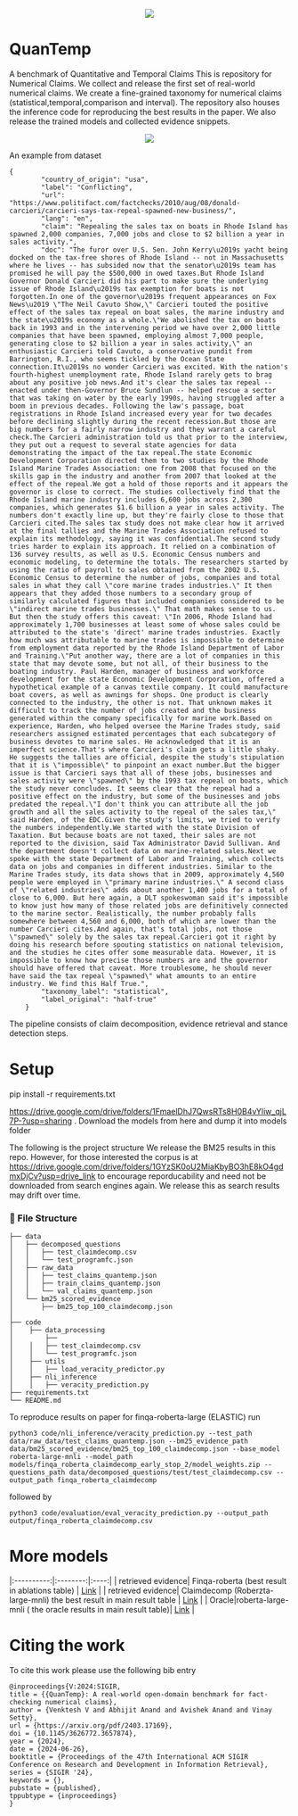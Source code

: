 
<p align="center">
  <img src="quantemp-logo-480.png" />
</p>


# QuanTemp

A benchmark of Quantitative and Temporal Claims
This is repository for Numerical Claims. We collect and release the first set of real-world numerical claims. We create a fine-grained taxonomy for numerical claims (statistical,temporal,comparison and interval). The repository also houses the inference code for reproducing the best results in the paper. We also release the trained models and collected evidence snippets.
<p align="center">
  <img src="pipeline.png" />
</p>



An example from dataset
```
{
        "country_of_origin": "usa",
        "label": "Conflicting",
        "url": "https://www.politifact.com/factchecks/2010/aug/08/donald-carcieri/carcieri-says-tax-repeal-spawned-new-business/",
        "lang": "en",
        "claim": "Repealing the sales tax on boats in Rhode Island has spawned 2,000 companies, 7,000 jobs and close to $2 billion a year in sales activity.",
        "doc": "The furor over U.S. Sen. John Kerry\u2019s yacht being docked on the tax-free shores of Rhode Island -- not in Massachusetts where he lives -- has subsided now that the senator\u2019s team has promised he will pay the $500,000 in owed taxes.But Rhode Island Governor Donald Carcieri did his part to make sure the underlying issue of Rhode Island\u2019s tax exemption for boats is not forgotten.In one of the governor\u2019s frequent appearances on Fox News\u2019 \"The Neil Cavuto Show,\" Carcieri touted the positive effect of the sales tax repeal on boat sales, the marine industry and the state\u2019s economy as a whole.\"We abolished the tax on boats back in 1993 and in the intervening period we have over 2,000 little companies that have been spawned, employing almost 7,000 people, generating close to $2 billion a year in sales activity,\" an enthusiastic Carcieri told Cavuto, a conservative pundit from Barrington, R.I., who seems tickled by the Ocean State connection.It\u2019s no wonder Carcieri was excited. With the nation's fourth-highest unemployment rate, Rhode Island rarely gets to brag about any positive job news.And it's clear the sales tax repeal -- enacted under then-Governor Bruce Sundlun -- helped rescue a sector that was taking on water by the early 1990s, having struggled after a boom in previous decades. Following the law's passage, boat registrations in Rhode Island increased every year for two decades before declining slightly during the recent recession.But those are big numbers for a fairly narrow industry and they warrant a careful check.The Carcieri administration told us that prior to the interview, they put out a request to several state agencies for data demonstrating the impact of the tax repeal.The state Economic Development Corporation directed them to two studies by the Rhode Island Marine Trades Association: one from 2008 that focused on the skills gap in the industry and another from 2007 that looked at the effect of the repeal.We got a hold of those reports and it appears the governor is close to correct. The studies collectively find that the Rhode Island marine industry includes 6,600 jobs across 2,300 companies, which generates $1.6 billion a year in sales activity. The numbers don't exactly line up, but they're fairly close to those that Carcieri cited.The sales tax study does not make clear how it arrived at the final tallies and the Marine Trades Association refused to explain its methodology, saying it was confidential.The second study tries harder to explain its approach. It relied on a combination of 136 survey results, as well as U.S. Economic Census numbers and economic modeling, to determine the totals. The researchers started by using the ratio of payroll to sales obtained from the 2002 U.S. Economic Census to determine the number of jobs, companies and total sales in what they call \"core marine trades industries.\" It then appears that they added those numbers to a secondary group of similarly calculated figures that included companies considered to be \"indirect marine trades businesses.\" That math makes sense to us. But then the study offers this caveat: \"In 2006, Rhode Island had approximately 1,700 businesses at least some of whose sales could be attributed to the state's 'direct' marine trades industries. Exactly how much was attributable to marine trades is impossible to determine from employment data reported by the Rhode Island Department of Labor and Training.\"Put another way, there are a lot of companies in this state that may devote some, but not all, of their business to the boating industry. Paul Harden, manager of business and workforce development for the state Economic Development Corporation, offered a hypothetical example of a canvas textile company. It could manufacture boat covers, as well as awnings for shops. One product is clearly connected to the industry, the other is not. That unknown makes it difficult to track the number of jobs created and the business generated within the company specifically for marine work.Based on experience, Harden, who helped oversee the Marine Trades study, said researchers assigned estimated percentages that each subcategory of business devotes to marine sales. He acknowledged that it is an imperfect science.That's where Carcieri's claim gets a little shaky. He suggests the tallies are official, despite the study's stipulation that it is \"impossible\" to pinpoint an exact number.But the bigger issue is that Carcieri says that all of these jobs, businesses and sales activity were \"spawned\" by the 1993 tax repeal on boats, which the study never concludes. It seems clear that the repeal had a positive effect on the industry, but some of the businesses and jobs predated the repeal.\"I don't think you can attribute all the job growth and all the sales activity to the repeal of the sales tax,\" said Harden, of the EDC.Given the study's limits, we tried to verify the numbers independently.We started with the state Division of Taxation. But because boats are not taxed, their sales are not reported to the division, said Tax Administrator David Sullivan. And the department doesn't collect data on marine-related sales.Next we spoke with the state Department of Labor and Training, which collects data on jobs and companies in different industries. Similar to the Marine Trades study, its data shows that in 2009, approximately 4,560 people were employed in \"primary marine industries.\" A second class of \"related industries\" adds about another 1,400 jobs for a total of close to 6,000. But here again, a DLT spokeswoman said it's impossible to know just how many of those related jobs are definitively connected to the marine sector. Realistically, the number probably falls somewhere between 4,560 and 6,000, both of which are lower than the number Carcieri cites.And again, that's total jobs, not those \"spawned\" solely by the sales tax repeal.Carcieri got it right by doing his research before spouting statistics on national television, and the studies he cites offer some measurable data. However, it is impossible to know how precise those numbers are and the governor should have offered that caveat. More troublesome, he should never have said the tax repeal \"spawned\" what amounts to an entire industry. We find this Half True.",
        "taxonomy_label": "statistical",
        "label_original": "half-true"
    }
```

The pipeline consists of claim decomposition, evidence retrieval and stance detection steps.
# Setup
pip install -r requirements.txt

https://drive.google.com/drive/folders/1FmaelDhJ7QwsRTs8H0B4vYliw_qjL7P-?usp=sharing . Download the models from here and dump it into models folder

The following is the project structure
We release the BM25 results in this repo. However, for those interested the corpus is at https://drive.google.com/drive/folders/1GYzSK0oU2MiaKbyBO3hE8kO4gdmxDjCv?usp=drive_link to encourage reporducability and need not be downloaded from search engines again. We release this as search results may drift over time.
###  :file_folder: File Structure


```
├── data
│   ├── decomposed_questions
│   │   ├── test_claimdecomp.csv
│   │   └── test_programfc.json
│   ├── raw_data
│   │   ├── test_claims_quantemp.json
│   │   ├── train_claims_quantemp.json
│   │   └── val_claims_quantemp.json
│   └── bm25_scored_evidence
│       ├── bm25_top_100_claimdecomp.json
│       
├── code
│    ├── data_processing
│        ├──
│    │   ├── test_claimdecomp.csv
│    │   └── test_programfc.json
│    ├── utils
│    │   ├── load_veracity_predictor.py
│    ├── nli_inference
│    │   ├── veracity_prediction.py
├── requirements.txt
└── README.md
```


To reproduce results on paper for finqa-roberta-large (ELASTIC) run 
```
python3 code/nli_inference/veracity_prediction.py --test_path data/raw_data/test_claims_quantemp.json --bm25_evidence_path data/bm25_scored_evidence/bm25_top_100_claimdecomp.json --base_model roberta-large-mnli --model_path models/finqa_roberta_claimdecomp_early_stop_2/model_weights.zip --questions_path data/decomposed_questions/test/test_claimdecomp.csv --output_path finqa_roberta_claimdecomp
```

followed by

```
python3 code/evaluation/eval_veracity_prediction.py --output_path output/finqa_roberta_claimdecomp.csv
```

# More models


|:----------:|:--------:|:----:|
| retrieved evidence| Finqa-roberta (best result in ablations table)  | [Link](https://drive.google.com/file/d/1LR-w4kZ-r8KNV3IcXvvxMREWV2vQXx8Y/view?usp=drive_link) |
| retrieved evidence| Claimdecomp (Roberzta-large-mnli) the best result in main result table   | [Link](https://drive.google.com/file/d/1klH8TJsxRDsiVj5ewkbS8AHOqlRxqH03/view?usp=drive_link) |
| Oracle|roberta-large-mnli ( the oracle results in main result table)| [Link](https://drive.google.com/file/d/1Lt4bnwgQ1Vw1B8okOjO0QmdyuVT8nwVt/view?usp=drive_link) |



# Citing the work
To cite this work please use the following bib entry

```
@inproceedings{V:2024:SIGIR,
title = {{QuanTemp}: A real-world open-domain benchmark for fact-checking numerical claims},
author = {Venktesh V and Abhijit Anand and Avishek Anand and Vinay Setty},
url = {https://arxiv.org/pdf/2403.17169},
doi = {10.1145/3626772.3657874},
year = {2024},
date = {2024-06-26},
booktitle = {Proceedings of the 47th International ACM SIGIR Conference on Research and Development in Information Retrieval},
series = {SIGIR '24},
keywords = {},
pubstate = {published},
tppubtype = {inproceedings}
}
```

